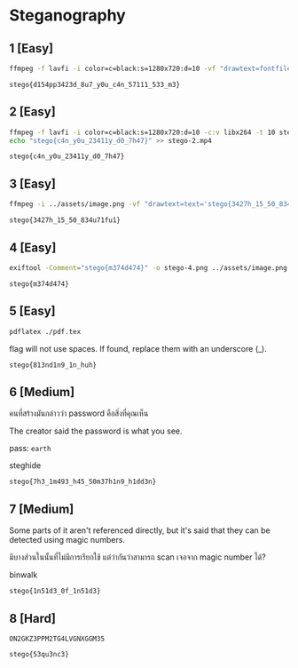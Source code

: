 # Steganography

## 1 [Easy]

```sh
ffmpeg -f lavfi -i color=c=black:s=1280x720:d=10 -vf "drawtext=fontfile=/usr/share/fonts/truetype/dejavu/DejaVuSans-Bold.ttf:text='stego{d154pp3423d_8u7_y0u_c4n_57111_533_m3}':fontcolor=white@0.05:x=10:y=H-th-10:fontsize=24" -c:v libx264 -t 10 stego-1.mp4
```

`stego{d154pp3423d_8u7_y0u_c4n_57111_533_m3}`

## 2 [Easy]

```sh
ffmpeg -f lavfi -i color=c=black:s=1280x720:d=10 -c:v libx264 -t 10 stego-2.mp4
echo "stego{c4n_y0u_23411y_d0_7h47}" >> stego-2.mp4
```

`stego{c4n_y0u_23411y_d0_7h47}`

## 3 [Easy]

```sh
ffmpeg -i ../assets/image.png -vf "drawtext=text='stego{3427h_15_50_834u71fu1}':fontfile=/usr/share/fonts/truetype/dejavu/DejaVuSans-Bold.ttf:fontcolor=white@0.03:fontsize=24:x=W-tw-10:y=H-th-10" -c:v png stego-3.png
```

`stego{3427h_15_50_834u71fu1}`

## 4 [Easy]

```sh
exiftool -Comment="stego{m374d474}" -o stego-4.png ../assets/image.png
```

`stego{m374d474}`

## 5 [Easy]

```sh
pdflatex ./pdf.tex
```

flag will not use spaces. If found, replace them with an underscore (_).

`stego{813nd1n9_1n_huh}`

## 6 [Medium]

คนที่สร้างมันกล่าวว่า password คือสิ่งที่คุณเห็น

The creator said the password is what you see.

pass: `earth`

steghide

`stego{7h3_1m493_h45_50m37h1n9_h1dd3n}`

## 7 [Medium]

Some parts of it aren't referenced directly, but it's said that they can be detected using magic numbers.

มีบางส่วนในนั้นที่ไม่มีการเรียกใช้ แต่ว่ากันว่าสามารถ scan เจอจาก magic number ได้?

binwalk

`stego{1n51d3_0f_1n51d3}`

## 8 [Hard]

`ON2GKZ3PPM2TG4LVGNXGGM35`

`stego{53qu3nc3}`
